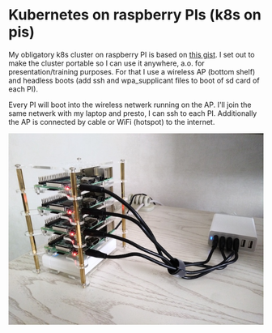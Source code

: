 # Kubernetes on raspberry PIs (k8s on pis)

My obligatory k8s cluster on raspberry PI is based on [this gist](https://gist.github.com/alexellis/fdbc90de7691a1b9edb545c17da2d975). I set out to make the cluster portable so I can use it anywhere, a.o. for presentation/training purposes. For that I use a wireless AP (bottom shelf) and headless boots (add ssh and wpa_supplicant files to boot of sd card of each PI).

Every PI will boot into the wireless netwerk running on the AP. I'll join the same netwerk with my laptop and presto, I can ssh to each PI. Additionally the AP is connected by cable or WiFi (hotspot) to the internet.


![k8s on pis](k8spi.jpg)
